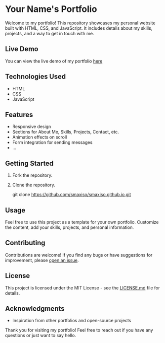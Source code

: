 Your Name's Portfolio
=====================

Welcome to my portfolio! This repository showcases my personal website built with HTML, CSS, and JavaScript. It includes details about my skills, projects, and a way to get in touch with me.

Live Demo
---------

You can view the live demo of my portfolio [here](#smaxiso.github.io)

Technologies Used
-----------------

*   HTML
*   CSS
*   JavaScript

Features
--------

*   Responsive design
*   Sections for About Me, Skills, Projects, Contact, etc.
*   Animation effects on scroll
*   Form integration for sending messages
*   ...

Getting Started
---------------

1.  Fork the repository.

2. Clone the repository.

    git clone https://github.com/smaxiso/smaxiso.github.io.git


Usage
-----

Feel free to use this project as a template for your own portfolio. Customize the content, add your skills, projects, and personal information.

Contributing
------------

Contributions are welcome! If you find any bugs or have suggestions for improvement, please [open an issue](https://github.com/smaxiso/smaxiso.github.io/issues).

License
-------

This project is licensed under the MIT License - see the [LICENSE.md](LICENSE.md) file for details.

Acknowledgments
---------------

*   Inspiration from other portfolios and open-source projects

Thank you for visiting my portfolio! Feel free to reach out if you have any questions or just want to say hello.
